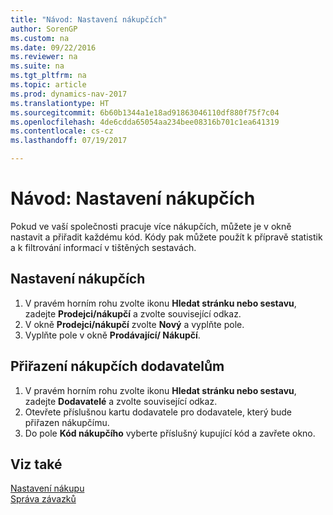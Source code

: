 ```yaml
---
title: "Návod: Nastavení nákupčích"
author: SorenGP
ms.custom: na
ms.date: 09/22/2016
ms.reviewer: na
ms.suite: na
ms.tgt_pltfrm: na
ms.topic: article
ms.prod: dynamics-nav-2017
ms.translationtype: HT
ms.sourcegitcommit: 6b60b1344a1e18ad91863046110df880f75f7c04
ms.openlocfilehash: 4de6cdda65054aa234bee08316b701c1ea641319
ms.contentlocale: cs-cz
ms.lasthandoff: 07/19/2017

---
```


# <a name="how-to-set-up-purchasers"></a>Návod: Nastavení nákupčích
Pokud ve vaší společnosti pracuje více nákupčích, můžete je v okně nastavit a přiřadit každému kód. Kódy pak můžete použít k přípravě statistik a k filtrování informací v tištěných sestavách.

## <a name="to-set-up-purchasers"></a>Nastavení nákupčích
1. V pravém horním rohu zvolte ikonu **Hledat stránku nebo sestavu**, zadejte **Prodejci/nákupčí** a zvolte související odkaz.
2. V okně **Prodejci/nákupčí** zvolte **Nový** a vyplňte pole.
3. Vyplňte pole v okně **Prodávající/ Nákupčí**.

## <a name="to-assign-purchasers-to-vendors"></a>Přiřazení nákupčích dodavatelům
1. V pravém horním rohu zvolte ikonu **Hledat stránku nebo sestavu**, zadejte **Dodavatelé** a zvolte související odkaz.
2. Otevřete příslušnou kartu dodavatele pro dodavatele, který bude přiřazen nákupčímu.
3. Do pole **Kód nákupčího** vyberte příslušný kupující kód a zavřete okno.

## <a name="see-also"></a>Viz také
[Nastavení nákupu](purchasing-setup-purchasing.md)  
[Správa závazků](payables-manage-payables.md)

